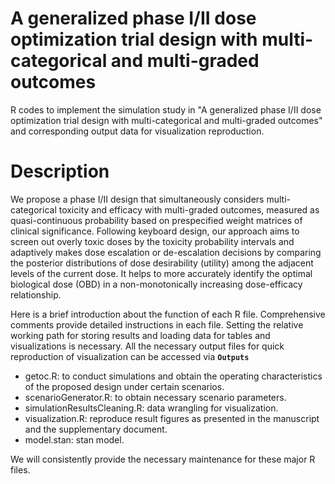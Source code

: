 # A generalized phase I/II dose optimization trial design with multi-categorical and multi-graded outcomes
R codes to implement the simulation study in "A generalized phase I/II dose optimization trial design with multi-categorical and multi-graded outcomes" and corresponding output data for visualization reproduction.

# Description
We propose a phase I/II design that simultaneously considers multi-categorical toxicity and efficacy with multi-graded outcomes, measured as quasi-continuous probability based on prespecified weight matrices of clinical significance. Following keyboard design, our approach aims to screen out overly toxic doses by the toxicity probability intervals and adaptively makes dose escalation or de-escalation decisions by comparing the posterior distributions of dose desirability (utility) among the adjacent levels of the current dose. It helps to more accurately identify the optimal biological dose (OBD) in a non-monotonically increasing dose-efficacy relationship.

Here is a brief introduction about the function of each R file. Comprehensive comments provide detailed instructions in each file. Setting the relative working path for storing results and loading data for tables and visualizations is necessary. All the necessary output files for quick reproduction of visualization can be accessed via **`Outputs`**

* getoc.R: to conduct simulations and obtain the operating characteristics of the proposed design under certain scenarios.
* scenarioGenerator.R: to obtain necessary scenario parameters.
* simulationResultsCleaning.R: data wrangling for visualization.
* visualization.R: reproduce result figures as presented in the manuscript and the supplementary document.
* model.stan: stan model.

We will consistently provide the necessary maintenance for these major R files.
